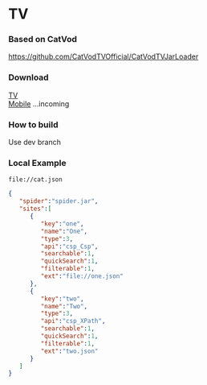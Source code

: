 # TV

### Based on CatVod  
https://github.com/CatVodTVOfficial/CatVodTVJarLoader

### Download
[TV](https://github.com/FongMi/TV/blob/main/release/leanback.apk?raw=true "leanback.apk")  
[Mobile](https://github.com/FongMi/TV/ "mobile.apk")  ...incoming

### How to build
Use dev branch

### Local Example
    file://cat.json

```json
{
   "spider":"spider.jar",
   "sites":[
      {
         "key":"one",
         "name":"One",
         "type":3,
         "api":"csp_Csp",
         "searchable":1,
         "quickSearch":1,
         "filterable":1,
         "ext":"file://one.json"
      },
      {
         "key":"two",
         "name":"Two",
         "type":3,
         "api":"csp_XPath",
         "searchable":1,
         "quickSearch":1,
         "filterable":1,
         "ext":"two.json"
      }
   ]
}
```
